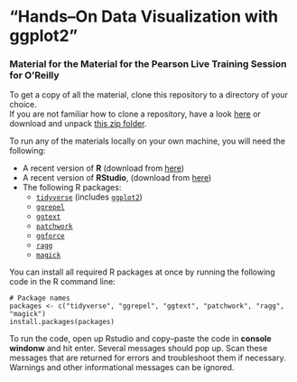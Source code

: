 # “Hands–On Data Visualization with ggplot2”

### Material for the Material for the Pearson Live Training Session for O’Reilly

To get a copy of all the material, clone this repository to a directory of your choice.  
If you are not familiar how to clone a repository, have a look [here](https://docs.github.com/en/github/creating-cloning-and-archiving-repositories/cloning-a-repository-from-github/cloning-a-repository) or download and unpack [this zip folder]().  
  
To run any of the materials locally on your own machine, you will need the following:

- A recent version of **R** (download from [here](https://cloud.r-project.org/)) 
- A recent version of **RStudio**, (download from [here](https://rstudio.com/products/rstudio/download/#download))
- The following R packages: 
  + [`tidyverse`](https://www.tidyverse.org/) (includes [`ggplot2`](https://ggplot2.tidyverse.org/))
  + [`ggrepel`](https://ggrepel.slowkow.com/)
  + [`ggtext`](https://wilkelab.org/ggtext/)
  + [`patchwork`](https://patchwork.data-imaginist.com/)
  + [`ggforce`](https://ggforce.data-imaginist.com/)
  + [`ragg`](https://ragg.r-lib.org/)
  + [`magick`](https://docs.ropensci.org/magick/)

You can install all required R packages at once by running the following code in the R command line:

```{r install, eval=FALSE, echo=TRUE}
# Package names
packages <- c("tidyverse", "ggrepel", "ggtext", "patchwork", "ragg", "magick")
install.packages(packages)
```

To run the code, open up Rstudio and copy–paste the code in **console windonw** and hit enter. Several messages should pop up. Scan these messages that are returned for errors and troubleshoot them if necessary. Warnings and other informational messages can be ignored.
